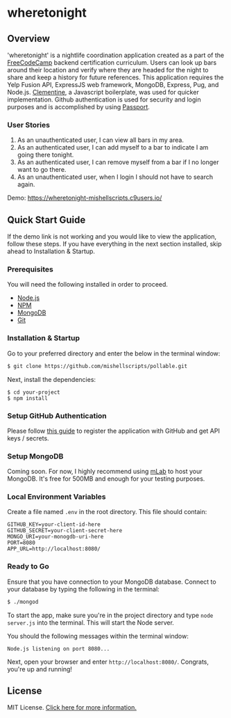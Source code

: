 # wheretonight


## Overview

'wheretonight' is a nightlife coordination application created as a part of the [FreeCodeCamp](https://www.freecodecamp.com/) backend certification curriculum.
Users can look up bars around their location and verify where they are headed for the night to share and keep a history for future references. 
This application requires the Yelp Fusion API, ExpressJS web framework, MongoDB, Express, Pug, and Node.js. [Clementine](http://www.clementinejs.com/), a Javascript boilerplate, was used for quicker implementation. 
Github authentication is used for security and login purposes and is accomplished by using [Passport](http://passportjs.org/). 

### User Stories
1) As an unauthenticated user, I can view all bars in my area.
2) As an authenticated user, I can add myself to a bar to indicate I am going there tonight.
3) As an authenticated user, I can remove myself from a bar if I no longer want to go there.
4) As an unauthenticated user, when I login I should not have to search again.

Demo: https://wheretonight-mishellscripts.c9users.io/


## Quick Start Guide

If the demo link is not working and you would like to view the application, follow these steps. If you have everything in the next section installed, skip ahead to Installation & Startup. 

### Prerequisites

You will need the following installed in order to proceed.

- [Node.js](https://nodejs.org/)
- [NPM](https://nodejs.org/)
- [MongoDB](http://www.mongodb.org/)
- [Git](https://git-scm.com/)

### Installation & Startup

Go to your preferred directory and enter the below in the terminal window:

```bash
$ git clone https://github.com/mishellscripts/pollable.git
```

Next, install the dependencies:

```
$ cd your-project
$ npm install
```


### Setup GitHub Authentication

Please follow [this guide](http://www.clementinejs.com/tutorials/tutorial-passport.html#GitHubAppSetup) to register the application with GitHub and get API keys / secrets.

### Setup MongoDB

Coming soon. For now, I highly recommend using [mLab](https://mlab.com/) to host your MongoDB. It's free for 500MB and enough for your testing purposes.

### Local Environment Variables

Create a file named `.env` in the root directory. This file should contain:

```
GITHUB_KEY=your-client-id-here
GITHUB_SECRET=your-client-secret-here
MONGO_URI=your-monogdb-uri-here
PORT=8080
APP_URL=http://localhost:8080/
```

### Ready to Go

Ensure that you have connection to your MongoDB database. Connect to your database by typing the following in the terminal:

```bash
$ ./mongod
```

To start the app, make sure you're in the project directory and type `node server.js` into the terminal. This will start the Node server.

You should the following messages within the terminal window:

```
Node.js listening on port 8080...
```

Next, open your browser and enter `http://localhost:8080/`. Congrats, you're up and running!


## License

MIT License. [Click here for more information.](LICENSE.md)
